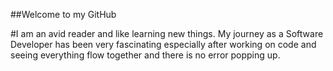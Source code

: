 ##Welcome to my GitHub

#I am an avid reader and like learning new things. My journey as a Software Developer has been very fascinating especially after working on code and seeing everything flow together and there is no error popping up.

